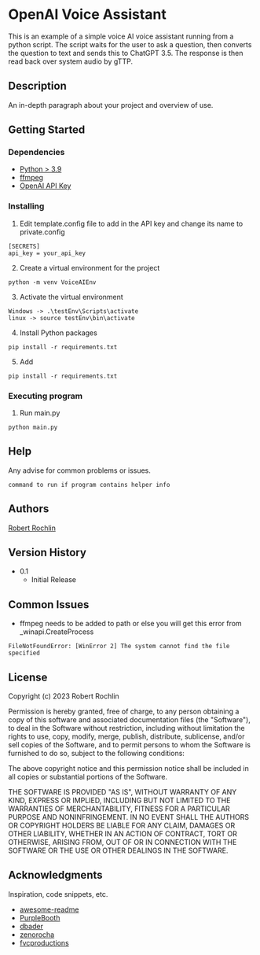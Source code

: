 # OpenAI Voice Assistant

This is an example of a simple voice AI voice assistant running from a python script. The script waits for the user to ask a question, then converts the question to text and sends this to ChatGPT 3.5. The response is then read back over system audio by gTTP.

## Description

An in-depth paragraph about your project and overview of use.

## Getting Started

### Dependencies

* [Python > 3.9](https://www.python.org/downloads/)
* [ffmpeg](https://ffmpeg.org/download.html)
* [OpenAI API Key](https://openai.com/)

### Installing

1. Edit template.config file to add in the API key and change its name to private.config
```
[SECRETS]
api_key = your_api_key
```
2. Create a virtual environment for the project 
```
python -m venv VoiceAIEnv
```
3. Activate the virtual environment
  ```
  Windows -> .\testEnv\Scripts\activate
  linux -> source testEnv\bin\activate
  ```
4. Install Python packages
  ```
  pip install -r requirements.txt
  ```
5. Add 
  ```
  pip install -r requirements.txt
  ```

### Executing program

1. Run main.py
```
python main.py
```

## Help

Any advise for common problems or issues.
```
command to run if program contains helper info
```

## Authors

[Robert Rochlin](https://github.com/rrochlin)

## Version History

* 0.1
    * Initial Release

## Common Issues

* ffmpeg needs to be added to path or else you will get this error from _winapi.CreateProcess
```
FileNotFoundError: [WinError 2] The system cannot find the file specified
```

## License

Copyright (c) 2023 Robert Rochlin

Permission is hereby granted, free of charge, to any person obtaining a copy
of this software and associated documentation files (the "Software"), to deal
in the Software without restriction, including without limitation the rights
to use, copy, modify, merge, publish, distribute, sublicense, and/or sell
copies of the Software, and to permit persons to whom the Software is
furnished to do so, subject to the following conditions:

The above copyright notice and this permission notice shall be included in all
copies or substantial portions of the Software.

THE SOFTWARE IS PROVIDED "AS IS", WITHOUT WARRANTY OF ANY KIND, EXPRESS OR
IMPLIED, INCLUDING BUT NOT LIMITED TO THE WARRANTIES OF MERCHANTABILITY,
FITNESS FOR A PARTICULAR PURPOSE AND NONINFRINGEMENT. IN NO EVENT SHALL THE
AUTHORS OR COPYRIGHT HOLDERS BE LIABLE FOR ANY CLAIM, DAMAGES OR OTHER
LIABILITY, WHETHER IN AN ACTION OF CONTRACT, TORT OR OTHERWISE, ARISING FROM,
OUT OF OR IN CONNECTION WITH THE SOFTWARE OR THE USE OR OTHER DEALINGS IN THE
SOFTWARE.

## Acknowledgments

Inspiration, code snippets, etc.
* [awesome-readme](https://github.com/matiassingers/awesome-readme)
* [PurpleBooth](https://gist.github.com/PurpleBooth/109311bb0361f32d87a2)
* [dbader](https://github.com/dbader/readme-template)
* [zenorocha](https://gist.github.com/zenorocha/4526327)
* [fvcproductions](https://gist.github.com/fvcproductions/1bfc2d4aecb01a834b46)